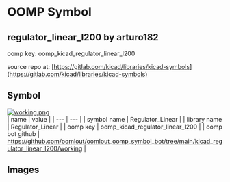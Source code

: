 # OOMP Symbol  
## regulator_linear_l200  by arturo182  
  
oomp key: oomp_kicad_regulator_linear_l200  
  
source repo at: [https://gitlab.com/kicad/libraries/kicad-symbols](https://gitlab.com/kicad/libraries/kicad-symbols)  
## Symbol  
  
[![working.png](working_600.png)](working.png)  
| name | value | 
| --- | --- | 
| symbol name | Regulator_Linear | 
| library name | Regulator_Linear | 
| oomp key | oomp_kicad_regulator_linear_l200 | 
| oomp bot github | https://github.com/oomlout/oomlout_oomp_symbol_bot/tree/main/kicad_regulator_linear_l200/working | 
## Images  

